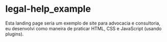 # legal-help_example

Esta landing page seria um exemplo de site para advocacia e consultoria, eu desenvolvi como maneira de praticar HTML, CSS e JavaScript (usando plugins).
